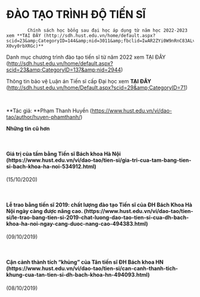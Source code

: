 # ĐÀO TẠO TRÌNH ĐỘ TIẾN SĨ

            Chính sách học bổng sau đại học áp dụng từ năm học 2022-2023 xem **TẠI ĐÂY (http://sdh.hust.edu.vn/home/default.aspx?scid=23&amp;CategoryID=144&amp;nid=3011&amp;fbclid=IwAR2ZYi0W9nRnC83ALvlWkjgPJzBCVf8D4kxyJb9Qe2LOQPN-X0vy0rbXRGc)**

Danh mục chương trình đào tạo tiến sĩ từ năm 2022 xem TẠI ĐÂY (http://sdh.hust.edu.vn/home/default.aspx?scid=23&amp;CategoryID=137&amp;nid=2944)

Thông tin bảo vệ Luận án Tiến sĩ cấp Đại học xem **TẠI ĐÂY** (http://sdh.hust.edu.vn/home/Default.aspx?scid=29&amp;CategoryID=71)

 
        

**Tác giả: **Phạm Thanh Huyền (https://www.hust.edu.vn/vi/dao-tao/author/huyen-phamthanh/)

**Những tin cũ hơn**

 
<h4>Giá trị của tấm bằng Tiến sĩ Bách khoa Hà Nội (https://www.hust.edu.vn/vi/dao-tao/tien-si/gia-tri-cua-tam-bang-tien-si-bach-khoa-ha-noi-534912.html)</h4>
(15/10/2020)

 
<h4>Lễ trao bằng tiến sĩ 2019:  chất lượng đào tạo Tiến sĩ của ĐH Bách Khoa Hà Nội ngày càng được nâng cao. (https://www.hust.edu.vn/vi/dao-tao/tien-si/le-trao-bang-tien-si-2019-chat-luong-dao-tao-tien-si-cua-dh-bach-khoa-ha-noi-ngay-cang-duoc-nang-cao-494383.html)</h4>
(09/10/2019)

 
<h4>Cận cảnh thành tích “khủng” của Tân tiến sĩ ĐH Bách khoa HN (https://www.hust.edu.vn/vi/dao-tao/tien-si/can-canh-thanh-tich-khung-cua-tan-tien-si-dh-bach-khoa-hn-494093.html)</h4>
(08/10/2019)